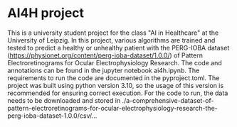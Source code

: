 # AI4H project 
This is a university student project for the class "AI in Healthcare" at the University of Leipzig.
In this project, various algorithms are trained and tested to predict a healthy or unhealthy patient with the PERG-IOBA dataset (https://physionet.org/content/perg-ioba-dataset/1.0.0/) of 
Pattern Electroretinograms for Ocular Electrophysiology Research.
The code and annotations can be found in the jupyter notebook ai4h.ipynb. The requirements to run the code are documented in the pyproject.toml. The project was built using python version 3.10, so the usage of this version is
recommended for ensuring correct execution.
For the code to run, the data needs to be downloaded and stored in ./a-comprehensive-dataset-of-pattern-electroretinograms-for-ocular-electrophysiology-research-the-perg-ioba-dataset-1.0.0/csv/...
